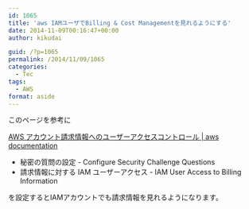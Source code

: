 ```yaml
---
id: 1065
title: 'aws IAMユーザでBilling & Cost Managementを見れるようにする'
date: 2014-11-09T00:16:47+00:00
author: kikudai

guid: /?p=1065
permalink: /2014/11/09/1065
categories:
  - Tec
tags:
  - AWS
format: aside
---
```

このページを参考に

<a title="AWS アカウント請求情報へのユーザーアクセスコントロール | aws documentation" href="https://docs.aws.amazon.com/ja_jp/awsaccountbilling/latest/about/ControllingAccessWebsite.html" target="_blank">AWS アカウント請求情報へのユーザーアクセスコントロール | aws documentation</a><!--more-->

  * 秘密の質問の設定 - Configure Security Challenge Questions
  * 請求情報に対する IAM ユーザーアクセス - IAM User Access to Billing Information

を設定するとIAMアカウントでも請求情報を見れるようになります。